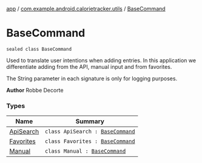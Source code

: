 [app](../../index.md) / [com.example.android.calorietracker.utils](../index.md) / [BaseCommand](./index.md)

# BaseCommand

`sealed class BaseCommand`

Used to translate user intentions when adding entries.
In this application we differentiate adding from the API, manual input and from favorites.

The String parameter in each signature is only for logging purposes.

**Author**
Robbe Decorte

### Types

| Name | Summary |
|---|---|
| [ApiSearch](-api-search/index.md) | `class ApiSearch : `[`BaseCommand`](./index.md) |
| [Favorites](-favorites/index.md) | `class Favorites : `[`BaseCommand`](./index.md) |
| [Manual](-manual/index.md) | `class Manual : `[`BaseCommand`](./index.md) |
